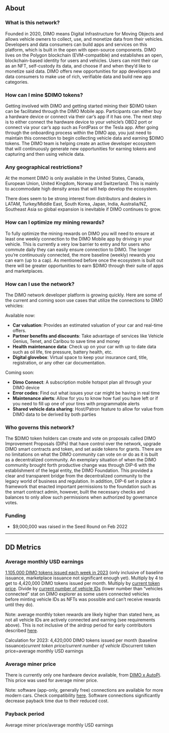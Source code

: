 ## About

### What is this network?

Founded in 2020, DIMO means Digital Infrastructure for Moving Objects and allows vehicle owners to collect, use, and monetize data from their vehicles. Developers and data consumers can build apps and services on this platform, which is built in the open with open-source components. DIMO lives on the Polygon blockchain (EVM-compatible) and establishes an open, blockchain-based identity for users and vehicles. Users can mint their car as an NFT, self-custody its data, and choose if and when they’d like to monetize said data. DIMO offers new opportunities for app developers and data consumers to make use of rich, verifiable data and build new app categories.

### How can I mine $DIMO tokens?

Getting involved with DIMO and getting started mining their $DIMO token can be facilitated through the DIMO Mobile app. Participants can either buy a hardware device or connect via their car’s app if it has one. The next step is to either connect the hardware device to your vehicle’s OBD2 port or connect via your car’s app such as FordPass or the Tesla app. After going through the onboarding process within the DIMO app, you just need to maintain this connection to begin collecting vehicle data and earning $DIMO tokens. The DIMO team is helping create an active developer ecosystem that will continuously generate new opportunities for earning tokens and capturing and then using vehicle data.

### Any geographical restrictions?

At the moment DIMO is only available in the United States, Canada, European Union, United Kingdom, Norway and Switzerland. This is mainly to accommodate high density areas that will help develop the ecosystem.

There does seem to be strong interest from distributors and dealers in LATAM, Turkey/Middle East, South Korea, Japan, India, Australia/NZ, Southeast Asia so global expansion is inevitable if DIMO continues to grow.

### How can I optimize my mining rewards?

To fully optimize the mining rewards on DIMO you will need to ensure at least one weekly connection to the DIMO Mobile app by driving in your vehicle. This is currently a very low barrier to entry and for users who commute daily they can easily ensure connection to DIMO. The longer you’re continuously connected, the more baseline (weekly) rewards you can earn (up to a cap). As mentioned before once the ecosystem is built out there will be greater opportunities to earn $DIMO through their suite of apps and marketplaces.

### How can I use the network?

The DIMO network developer platform is growing quickly. Here are some of the current and coming soon use cases that utilize the connections to DIMO vehicles:

Available now:

- **Car valuation**: Provides an estimated valuation of your car and real-time offers.
- **Partner benefits and discounts**: Take advantage of services like Vehicle Genius, Tenet, and Caribou to save time and money
- **Health maintenance data**: Check up on your car with up to date data such as oil life, tire pressure, battery health, etc.
- **Digital glovebox**: Virtual space to keep your insurance card, title, registration, or any other car documentation.

Coming soon:

- **Dimo Connect**: A subscription mobile hotspot plan all through your DIMO device
- **Error codes**: Find out what issues your car might be having in real time
- **Maintenance alerts**: Allow for you to know how fuel you have left or if you need to fill up one of your tires with programmable alerts
- **Shared vehicle data sharing**: Host/Patron feature to allow for value from DIMO data to be derived by both parties

### Who governs this network?

The $DIMO token holders can create and vote on proposals called DIMO Improvement Proposals (DIPs) that have control over the network, upgrade DIMO smart contracts and token, and set aside tokens for grants. There are no limitations on what the DIMO community can vote on or do as it is built as a decentralized community. An exemplary situation of when the DIMO community brought forth productive change was through DIP-6 with the establishment of the legal entity, the DIMO Foundation. This provided a clear and transparent bridge from the decentralized community to the legacy world of business and regulation. In addition, DIP-6 set in place a framework that enacted important permissions to the foundation such as the smart contract admin, however, built the necessary checks and balances to only allow such permissions when authorized by governance votes.

### Funding

- $9,000,000 was raised in the Seed Round on Feb 2022

---

## DD Metrics

### Average monthly USD earnings

[1,105,000 DIMO tokens issued each week in 2023](https://docs.dimo.zone/governance/dip2) (only inclusive of baseline issuance, marketplace issuance not significant enough yet). Multiply by 4 to get to 4,420,000 DIMO tokens issued per month. Multiply by [current token price](https://quickswap.exchange/#/swap?outputCurrency=0xe261d618a959afffd53168cd07d12e37b26761db&swapIndex=0). Divide by [current number of vehicle IDs](https://dune.com/dylan_dimo/dimo) (lower number than “vehicles connected” stat on DIMO explorer as some users connected vehicles before minting vehicle IDs as NFTs was possible and can’t receive rewards until they do).

Note: average monthly token rewards are likely higher than stated here, as not all vehicle IDs are actively connected and earning (see requirements above). This is not inclusive of the airdrop period for early contributors described [here](https://docs.dimo.zone/mainnet/airdrop/airdrop-total).

Calculation for 2023: 4,420,000 DIMO tokens issued per month (baseline issuance)*current token price/current number of vehicle IDs*current token price=average monthly USD earnings

### Average miner price

There is currently only one hardware device available, from [DIMO x AutoPi](https://shop.dimo.zone/products/dimo-data-device?title=default%2520title). This price was used for average miner price.

Note: software (app-only, generally free) connections are available for more modern cars. Check compatibility [here](https://explorer.dimo.zone/vehicles). Software connections significantly decrease payback time due to their reduced cost.

### Payback period

Average miner price/average monthly USD earnings
